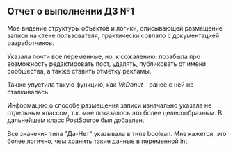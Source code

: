 ## Отчет о выполнении ДЗ №1
  
  Мое видение структуры объектов и логики, описывающей размещение записи на стене пользователя, практически совпало с документацией разработчиков.  
    
  Указала почти все переменные, но, к сожалению, позабыла про возможность редактировать пост, удалять, публиковать от имени сообщества, а также ставить отметку рекламы. 
    
  Также упустила такую функцию, как *VkDonut* - ранее с ней не сталкивалась.  
  
  Информацию о способе размещения записи изначально указала не отдельным классом, т.к. мне показалось это более целесообразным. В дальнейшем класс PostSource был добавлен.  
  
  Все значения типа "Да-Нет" указывала в типе boolean. Мне кажется, это более логично, чем хранить такие данные в переменной int. 
   
  